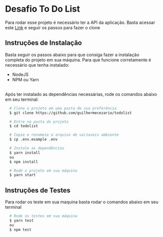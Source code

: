 # Desafio To Do List

Para rodar esse projeto é necessário ter a API da aplicação. Basta acessar este [Link](https://github.com/guilhermecezario/todolist-api) e seguir os passos para fazer o clone

## Instruções de Instalação
Basta seguir os passos abaixo para que consiga fazer a instalação completa do projeto em sua máquina.
Para que funcione corretamente é necessário que tenha instalado:
- NodeJS
- NPM ou Yarn
<br>
Após ter instalado as dependências necessárias, rode os comandos abaixo em seu terminal:

```bash
  # Clone o projeto em uma pasta de sua preferência
  $ git clone https://github.com/guilhermecezario/todolist

  # Entre na pasta do projeto
  $ cd todolist

  # Copie e renomeie o arquivo de variaveis ambiente
  $ cp .env.example .env

  # Instale as dependências
  $ yarn install
  ou 
  $ npm install

  # Rode o projeto em sua máquina
  $ yarn start
```

## Instruções de Testes
Para rodar os teste em sua maquina basta rodar o comandos abaixo em seu terminal

```bash
  # Rode os testes em sua máquina
  $ yarn test
  ou
  $ npm test
```